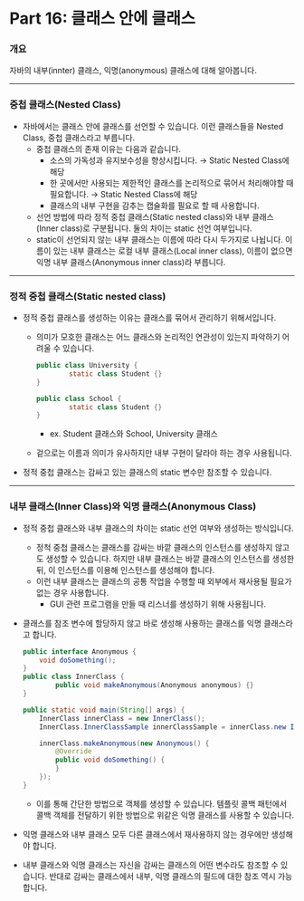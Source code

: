 # Part 16: 클래스 안에 클래스

### 개요

자바의 내부(innter) 클래스, 익명(anonymous) 클래스에 대해 알아봅니다.

---

### 중첩 클래스(Nested Class)

- 자바에서는 클래스 안에 클래스를 선언할 수 있습니다. 이런 클래스들을 Nested Class, 중첩 클래스라고 부릅니다.
    - 중첩 클래스의 존재 이유는 다음과 같습니다.
        - 소스의 가독성과 유지보수성을 향상시킵니다. → Static Nested Class에 해당
        - 한 곳에서만 사용되는 제한적인 클래스를 논리적으로 묶어서 처리해야할 때 필요합니다. → Static Nested Class에 해당
        - 클래스의 내부 구현을 감추는 캡슐화를 필요로 할 때 사용합니다.
    - 선언 방법에 따라 정적 중첩 클래스(Static nested class)와 내부 클래스(Inner class)로 구분됩니다. 둘의 차이는 static 선언 여부입니다.
    - static이 선언되지 않는 내부 클래스는 이름에 따라 다시 두가지로 나뉩니다. 이름이 있는 내부 클래스는 로컬 내부 클래스(Local inner class), 이름이 없으면 익명 내부 클래스(Anonymous inner class)라 부릅니다.

---

### 정적 중첩 클래스(Static nested class)

- 정적 중첩 클래스를 생성하는 이유는 클래스를 묶어서 관리하기 위해서입니다.
    - 의미가 모호한 클래스는 어느 클래스와 논리적인 연관성이 있는지 파악하기 어려울 수 있습니다.
        
        ```java
        public class University {
        		static class Student {}
        }
        
        public class School {
        		static class Student {}
        }
        ```
        
        - ex. Student 클래스와 School, University 클래스
    - 겉으로는 이름과 의미가 유사하지만 내부 구현이 달라야 하는 경우 사용됩니다.
- 정적 중첩 클래스는 감싸고 있는 클래스의 static 변수만 참조할 수 있습니다.

---

### 내부 클래스(Inner Class)와 익명 클래스(Anonymous Class)

- 정적 중첩 클래스와 내부 클래스의 차이는 static 선언 여부와 생성하는 방식입니다.
    - 정척 중첩 클래스는 클래스를 감싸는 바깥 클래스의 인스턴스를 생성하지 않고도 생성할 수 있습니다. 하지만 내부 클래스는 바깥 클래스의 인스턴스를 생성한 뒤, 이 인스턴스를 이용해 인스턴스를 생성해야 합니다.
    - 이런 내부 클래스는 클래스의 공통 작업을 수행할 때 외부에서 재사용될 필요가 없는 경우 사용합니다.
        - GUI 관련 프로그램을 만들 때 리스너를 생성하기 위해 사용됩니다.
- 클래스를 참조 변수에 할당하지 않고 바로 생성해 사용하는 클래스를 익명 클래스라고 합니다.
    
    ```java
    public interface Anonymous {
        void doSomething();
    }
    public class InnerClass {
    		public void makeAnonymous(Anonymous anonymous) {}
    }
    
    public static void main(String[] args) {
        InnerClass innerClass = new InnerClass();
        InnerClass.InnerClassSample innerClassSample = innerClass.new InnerClassSample();
    
        innerClass.makeAnonymous(new Anonymous() {
            @Override
            public void doSomething() {
            }
        });
    }
    ```
    
    - 이를 통해 간단한 방법으로 객체를 생성할 수 있습니다. 템플릿 콜백 패턴에서 콜백 객체를 전달하기 위한 방법으로 위같은 익명 클래스를 사용할 수 있습니다.
- 익명 클래스와 내부 클래스 모두 다른 클래스에서 재사용하지 않는 경우에만 생성해야 합니다.
- 내부 클래스와 익명 클래스는 자신을 감싸는 클래스의 어떤 변수라도 참조할 수 있습니다. 반대로 감싸는 클래스에서 내부, 익명 클래스의 필드에 대한 참조 역시 가능합니다.
